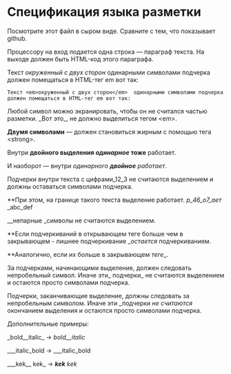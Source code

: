 # Спецификация языка разметки

Посмотрите этот файл в сыром виде. Сравните с тем, что показывает github.

Процессору на вход подается одна строка — параграф текста. 
На выходе должен быть HTML-код этого параграфа.

Текст _окруженный с двух сторон_  одинарными символами подчерка 
должен помещаться в HTML-тег em вот так:

`Текст <em>окруженный с двух сторон</em>  одинарными символами подчерка 
должен помещаться в HTML-тег em вот так:`

Любой символ можно экранировать, чтобы он не считался частью разметки. 
\_Вот это\_, не должно выделиться тегом \<em\>.

__Двумя символами__ — должен становиться жирным с помощью тега \<strong\>.

Внутри __двойного выделения _одинарное_ тоже__ работает.

И наоборот — внутри _одинарного __двойное__  работает_.

Подчерки внутри текста c цифрами_12_3 не считаются выделением и должны оставаться символами подчерка.

**При этом, на границе такого текста выделение работает. _р_46_о7_ает_ _abc_def

__непарные _символы не считаются выделением.

**Если подчеркиваний в открывающем теге больше чем в закрывающем - лишнее подчеркивание __остается_ подчеркиванием.

**Аналогично, если их больше в закрывающем _теге__.

За подчерками, начинающими выделение, должен следовать непробельный символ. Иначе эти_ подчерки_ не считаются выделением 
и остаются просто символами подчерка.

Подчерки, заканчивающие выделение, должны следовать за непробельным символом. Иначе эти _подчерки _не считаются_ окончанием выделения 
и остаются просто символами подчерка.

Дополнительные примеры:

\_bold__italic\_ -> _bold__italic_

\_\_\_italic_bold -> ___italic_bold

\_\_\_kek\_\_ kek\_ -> ___kek__ kek_
